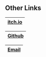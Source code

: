 ## Other Links


|[itch.io ](https://ollie-lynas.itch.io/)|
|----------------------------------------|

|[Github](https://ollie-lynas.itch.io/)|
|----------------------------------------|


|[Email](mailto:lynasollie@gmail.com)|
|----------------------------------------|


